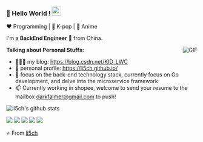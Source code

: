### 👋 Hello World !  <img src="https://github.com/TheDudeThatCode/TheDudeThatCode/blob/master/Assets/Earth.gif" width="24px">
  
:heart: Programming | :black_heart: K-pop | :blue_heart: Anime

I'm a **BackEnd Engineer** 🚀 from China. 

  <img align="right" alt="GIF" src="https://i.pinimg.com/originals/e4/26/70/e426702edf874b181aced1e2fa5c6cde.gif" />

**Talking about Personal Stuffs:**

- 👨🏽‍💻  my blog: https://blog.csdn.net/KID_LWC
- 🌱 personal profile: https://li5ch.github.io/
- 🤔 focus on the back-end technology stack, currently focus on Go development, and delve into the microservice framework
- 📫 Currently working in shopee, welcome to send your resume to the mailbox darkfalmer@gmail.com to push!


![li5ch's github stats](https://github-readme-stats.vercel.app/api?username=li5ch&show_icons=true&hide_border=true)

![](https://github-profile-summary-cards.vercel.app/api/cards/profile-details?username=li5ch&theme=github)
![](https://github-profile-summary-cards.vercel.app/api/cards/repos-per-language?username=li5ch&theme=github)
![](https://github-profile-summary-cards.vercel.app/api/cards/most-commit-language?username=li5ch&theme=github)
![](https://github-profile-summary-cards.vercel.app/api/cards/stats?username=li5ch&theme=github)
![](https://github-profile-summary-cards.vercel.app/api/cards/productive-time?username=li5ch&theme=github)

⭐️ From [li5ch](https://github.com/li5ch)
